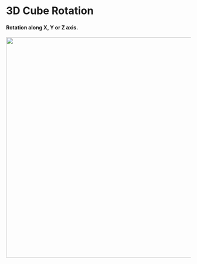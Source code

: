 <h1> 3D Cube Rotation </h1>
<h4> Rotation along X, Y or Z axis. </h4>


<img src = '..images/rotation.png' width = "600px">
